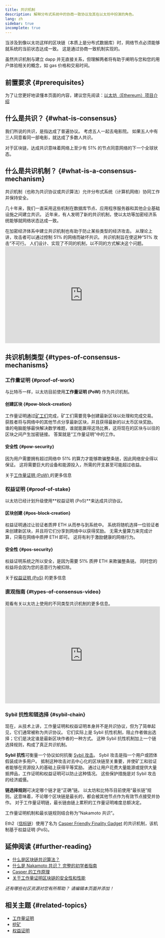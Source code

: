 ```yaml
---
title: 共识机制
description: 解释分布式系统中的协商一致协议及其在以太坊中扮演的角色。
lang: zh
sidebar: true
incomplete: true
---
```


当涉及到像以太坊这样的区块链（本质上是分布式数据库）时，网络节点必须能够就系统的当前状态达成一致。 这是通过协商一致机制实现的。

虽然共识机制与建立 dapp 并无直接关系，但理解两者将有助于阐明与您和您的用户体验相关的概念，如 gas 价格和交易时间。

## 前置要求 {#prerequisites}

为了让您更好地读懂本页面的内容，建议您先阅读：[以太坊（Ethereum）项目介绍](/developers/docs/intro-to-ethereum/)

## 什么是共识？ {#what-is-consensus}

我们所说的共识，是指达成了普遍协议。 考虑五人一起去电影院。 如果五人中有三人同意看同一部电影，就达成了多数人共识。

对于区块链，达成共识意味着网络上至少有 51% 的节点同意网络的下一个全球状态。

## 什么是共识机制？ {#what-is-a-consensus-mechanism}

共识机制（也称为共识协议或共识算法）允许分布式系统（计算机网络）协同工作并保持安全。

几十年来，我们一直采用这些机制在数据库节点、应用程序服务器和其他企业基础设施之间建立共识。 近年来，有人发明了新的共识机制，使以太坊等加密经济系统能够就网络状态达成一致。

在加密经济体系中建立共识机制也有助于防止某些类型的经济攻击。 从理论上讲，攻击者可以通过控制 51% 的网络而破坏共识。 共识机制旨在使这种“51% 攻击”不可行。 人们设计、实现了不同的机制，以不同的方式解决这个问题。 <iframe width="100%" height="315" src="https://www.youtube.com/embed/dylgwcPH4EA" frameborder="0" allow="accelerometer; autoplay; clipboard-write; encrypted-media; gyroscope; picture-in-picture" allowfullscreen mark="crwd-mark"></iframe>

<!-- ### Consensus -->

<!-- Formal requirements for a consensus protocol may include: -->

<!-- - Agreement: All correct processes must agree on the same value. -->
<!-- - Weak validity: For each correct process, its output must be the input of some correct process. -->
<!-- - Strong validity: If all correct processes receive the same input value, then they must all output that value. -->
<!-- - Termination: All processes must eventually decide on an output value -->

<!-- ### Fault tolerance -->
<!-- TODO explain how protocols must be fault tolerant -->

## 共识机制类型 {#types-of-consensus-mechanisms}

<!-- TODO -->
<!-- Why do different consensus protocols exist? -->
<!-- What are the tradeoffs of each? -->

### 工作量证明 {#proof-of-work}

与比特币一样，以太坊目前使用**工作量证明 (PoW)** 作为共识机制。

#### 创建区块 {#pow-block-creation}

工作量证明通过[矿工们](/developers/docs/consensus-mechanisms/pow/mining/)完成，矿工们需要竞争创建最新区块以处理和完成交易。 获胜者将与网络中的其他节点分享最新区块，并且获得最新的以太币区块奖励。 谁的电脑能够最快解决数学难题，谁就能赢得这场比赛，这将现在的区块与以往的区块之间产生加密链接。 答案就是“工作量证明”中的工作。

#### 安全性 {#pow-security}

因为用户需要拥有超过网络中 51% 的算力才能够欺骗整条链，因此网络安全得以保证。 这将需要巨大的设备和能源投入，所需的开支甚至可能超过收益。

关于[工作量证明 (PoW) ](/developers/docs/consensus-mechanisms/pow/)的更多信息

### 权益证明 {#proof-of-stake}

以太坊已经计划升级使用**权益证明 (PoS)**来达成共识协议。

#### 区块创建 {#pos-block-creation}

权益证明通过让验证者质押 ETH 从而参与到系统中。 系统将随机选择一位验证者来创建新区块，并且将它们分享到网络中以获得奖励。 无需大量算力来完成计算，只需在网络中质押 ETH 即可。 这将有利于激励健康的网络行为。

#### 安全性 {#pos-security}

权益证明系统之所以安全，是因为需要 51% 质押 ETH 来欺骗整条链。 同时您的权益将会因为您的恶意行为被扣除。

关于[权益证明 (PoS)](/developers/docs/consensus-mechanisms/pos/) 的更多信息

### 直观指南 {#types-of-consensus-video}

观看有关以太坊上使用的不同类型共识机制的更多信息。 <iframe width="100%" height="315" src="https://www.youtube.com/embed/ojxfbN78WFQ" frameborder="0" allow="accelerometer; autoplay; clipboard-write; encrypted-media; gyroscope; picture-in-picture" allowfullscreen mark="crwd-mark"></iframe>

### Sybil 抗性和链选择 {#sybil-chain}

现在，从技术上讲，工作量证明和权益证明本身并不是共识协议，但为了简单起见，它们通常被称为共识协议。 它们实际上是 Sybil 抗性机制，阻止作者做出选择；它们是决定谁是最新区块作者的一种方式。 这种 Sybil 抗性机制加上一个链选择规则，构成了真正共识机制。

**Sybil 抗性**可衡量一个协议如何抗衡 [Sybil 攻击](https://en.wikipedia.org/wiki/Sybil_attack)。 Sybil 攻击是指一个用户或团体假装成许多用户。 抵制这种攻击对去中心化的区块链至关重要，并使矿工和验证者能够在资源投入的基础上获得平等奖励。 通过让用户花费大量能源或提供大量抵押品，工作证明和权益证明可以防止这种情况。 这些保护措施是对 Sybil 攻击的经济威慑。

**链选择规则**可决定哪个链才是“正确”链。 以太坊和比特币目前使用“最长链”规则。这意味着，不论哪个区块链是最长的，都会被其他节点作为有效节点接受并协作。 对于工作量证明链，最长链由链上累积的工作量证明难度总额决定。

工作量证明机制和最长链规则结合称为“Nakamoto 共识”。

Eth2（[信标链](/eth2/beacon-chain/)）使用了名为 [Casper Friendly Finality Gadget](https://arxiv.org/abs/1710.09437) 的共识机制，该机制基于权益证明 (PoS)。

## 延伸阅读 {#further-reading}

- [什么是区块链共识算法？](https://academy.binance.com/en/articles/what-is-a-blockchain-consensus-algorithm)
- [什么是 Nakamoto 共识？ 完整的初学者指南](https://blockonomi.com/nakamoto-consensus/)
- [Casper 的工作原理 ](https://medium.com/unitychain/intro-to-casper-ffg-9ed944d98b2d)
- [关于工作量证明区块链的安全性和性能](https://eprint.iacr.org/2016/555.pdf)

_还有哪些社区资源对您有所帮助？ 请编辑本页面并添加！_

## 相关主题 {#related-topics}

- [工作量证明](/developers/docs/consensus-mechanisms/pow/)
- [挖矿](/developers/docs/consensus-mechanisms/pow/mining/)
- [权益证明](/developers/docs/consensus-mechanisms/pos/)
